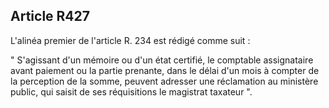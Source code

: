 Article R427
----
L'alinéa premier de l'article R. 234 est rédigé comme suit :

" S'agissant d'un mémoire ou d'un état certifié, le comptable assignataire avant
paiement ou la partie prenante, dans le délai d'un mois à compter de la
perception de la somme, peuvent adresser une réclamation au ministère public,
qui saisit de ses réquisitions le magistrat taxateur ".
